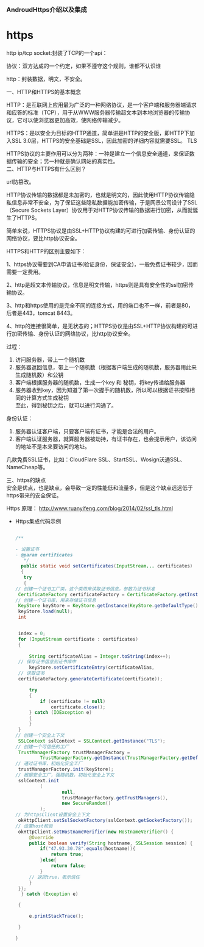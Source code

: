 ### AndroudHttps介绍以及集成

# https

http  ip/tcp  socket:封装了TCP的一个api：

协议：双方达成的一个约定，如果不遵守这个规则，谁都不认识谁

http：封装数据，明文，不安全。

 一、HTTP和HTTPS的基本概念

HTTP：是互联网上应用最为广泛的一种网络协议，是一个客户端和服务器端请求和应答的标准（TCP），用于从WWW服务器传输超文本到本地浏览器的传输协议，它可以使浏览器更加高效，使网络传输减少。  

HTTPS：是以安全为目标的HTTP通道，简单讲是HTTP的安全版，即HTTP下加入SSL 3.0层，HTTPS的安全基础是SSL，因此加密的详细内容就需要SSL。 TLS 

HTTPS协议的主要作用可以分为两种：一种是建立一个信息安全通道，来保证数据传输的安全；另一种就是确认网站的真实性。  
 二、HTTP与HTTPS有什么区别？

url防篡改。

HTTP协议传输的数据都是未加密的，也就是明文的，因此使用HTTP协议传输隐私信息非常不安全，为了保证这些隐私数据能加密传输，于是网景公司设计了SSL（Secure Sockets Layer）协议用于对HTTP协议传输的数据进行加密，从而就诞生了HTTPS。  

 简单来说，HTTPS协议是由SSL+HTTP协议构建的可进行加密传输、身份认证的网络协议，要比http协议安全。

HTTPS和HTTP的区别主要如下：

1、https协议需要到CA申请证书(验证身份，保证安全)，一般免费证书较少，因而需要一定费用。

2、http是超文本传输协议，信息是明文传输，https则是具有安全性的ssl加密传输协议。

3、http和https使用的是完全不同的连接方式，用的端口也不一样，前者是80，后者是443，tomcat 8443。

4、http的连接很简单，是无状态的；HTTPS协议是由SSL+HTTP协议构建的可进行加密传输、身份认证的网络协议，比http协议安全。

过程：  

1. 访问服务器，带上一个随机数  
2. 服务器返回信息，带上一个随机数（根据客户端生成的随机数，服务器用此来生成随机数）和公钥  
3. 客户端根据服务器的随机数，生成一个key 和 秘钥，将key传递给服务器  
4. 服务器收到key，因为知道了第一次握手的随机数，所以可以根据证书按照相同的计算方式生成秘钥  
   至此，得到秘钥之后，就可以进行沟通了。  

身份认证：  

1. 服务器认证客户端，只要客户端有证书，才能是合法的用户。  
2. 客户端认证服务器，就算服务器被劫持，有证书存在，也会提示用户，该访问的地址不是本来要访问的地址。

几款免费SSL证书，比如：CloudFlare SSL、StartSSL、Wosign沃通SSL、NameCheap等。  

三、https的缺点  
安全是优点，也是缺点，会导致一定的性能低和流量多，但是这个缺点远远低于https带来的安全保证。  

Https  原理： http://www.ruanyifeng.com/blog/2014/02/ssl_tls.html



*  Https集成代码示例
   ```java

   /**

   - 设置证书
   - @param certificates
      */
     public static void setCertificates(InputStream... certificates)
     {
      try
      {
   // 创建一个证书工厂类，这个类用来读取证书信息，参数为证书标准
    CertificateFactory certificateFactory = CertificateFactory.getInstance("X.509");
   // 创建一个证书库，用来存储证书信息
    KeyStore keyStore = KeyStore.getInstance(KeyStore.getDefaultType());
    keyStore.load(null);
    int


    index = 0;
    for (InputStream certificate : certificates)
    {
   	
        String certificateAlias = Integer.toString(index++);
   	// 保存证书信息到证书库中
        keyStore.setCertificateEntry(certificateAlias, 
   	// 读取证书
   	certificateFactory.generateCertificate(certificate));

        try
        {
            if (certificate != null)
                certificate.close();
        } catch (IOException e)
        {
        }
    }
   // 创建一个安全上下文
    SSLContext sslContext = SSLContext.getInstance("TLS");
   // 创建一个可信任的工厂
    TrustManagerFactory trustManagerFactory =
            TrustManagerFactory.getInstance(TrustManagerFactory.getDefaultAlgorithm());
   // 通过证书库，初始化安全工厂
    trustManagerFactory.init(keyStore);
   // 根据安全工厂，强随机数，初始化安全上下文
    sslContext.init
            (
                    null,
                    trustManagerFactory.getTrustManagers(),
                    new SecureRandom()
            );
   // 为httpsClient设置安全上下文
    okHttpClient.setSslSocketFactory(sslContext.getSocketFactory());
   // 设置host校验
    okHttpClient.setHostnameVerifier(new HostnameVerifier() {
        @Override
        public boolean verify(String hostname, SSLSession session) {
            if("47.93.30.78".equals(hostname)){
                return true;
            }else{
                return false;
            }
   		// 返回true，表示信任
        }
    });
     } catch (Exception e)

    {

        e.printStackTrace();

    }

   }
    
   ```
   ​